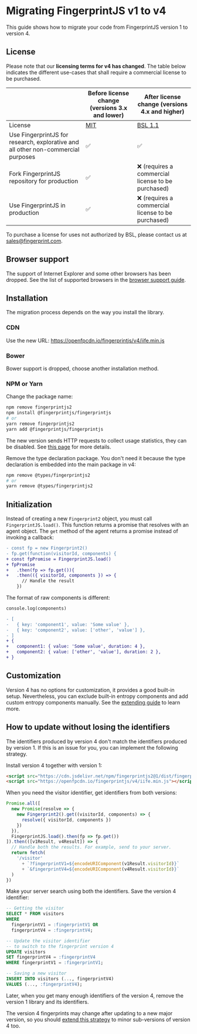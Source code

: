 # Migrating FingerprintJS v1 to v4

This guide shows how to migrate your code from FingerprintJS version 1 to version 4.

## License

Please note that our **licensing terms for v4 has changed**. The table below indicates the different use-cases that shall require a commercial license to be purchased.

| | Before license change (versions 3.x and lower) | After license change (versions 4.x and higher) |
|----------|----------|----------|
| License | [MIT](https://opensource.org/license/mit/) | [BSL 1.1](../../LICENSE) |
| Use FingerprintJS for research, explorative and all other non-commercial purposes | ✅ | ✅ |
| Fork FingerprintJS repository for production | ✅ | ❌ (requires a commercial license to be purchased) |
| Use FingerprintJS in production | ✅ | ❌ (requires a commercial license to be purchased) |

To purchase a license for uses not authorized by BSL, please contact us at [sales@fingerprint.com](mailto:sales@fingerprint.com?subject=Interested%20in%20FingerprintJS%20commercial%20license).

## Browser support

The support of Internet Explorer and some other browsers has been dropped.
See the list of supported browsers in the [browser support guide](../browser_support.md).

## Installation

The migration process depends on the way you install the library.

### CDN

Use the new URL: https://openfpcdn.io/fingerprintjs/v4/iife.min.js

### Bower

Bower support is dropped, choose another installation method.

### NPM or Yarn

Change the package name:

```bash
npm remove fingerprintjs2
npm install @fingerprintjs/fingerprintjs
# or
yarn remove fingerprintjs2
yarn add @fingerprintjs/fingerprintjs
```

The new version sends HTTP requests to collect usage statistics, they can be disabled.
See [this page](../api.md#webpackrollupnpmyarn) for more details.

Remove the type declaration package.
You don't need it because the type declaration is embedded into the main package in v4:

```bash
npm remove @types/fingerprintjs2
# or
yarn remove @types/fingerprintjs2
```

## Initialization

Instead of creating a new `Fingerprint2` object, you must call `FingerprintJS.load()`.
This function returns a promise that resolves with an agent object.
The `get` method of the agent returns a promise instead of invoking a callback:

```diff
- const fp = new Fingerprint2()
- fp.get(function(visitorId, components) {
+ const fpPromise = FingerprintJS.load()
+ fpPromise
+   .then(fp => fp.get()){
+   .then(({ visitorId, components }) => {
      // Handle the result
    })
```

The format of raw components is different:

```diff
console.log(components)

- [
-   { key: 'component1', value: 'Some value' },
-   { key: 'component2', value: ['other', 'value'] },
- ]
+ {
+   component1: { value: 'Some value', duration: 4 },
+   component2: { value: ['other', 'value'], duration: 2 },
+ }
```

## Customization

Version 4 has no options for customization, it provides a good built-in setup.
Nevertheless, you can exclude built-in entropy components and add custom entropy components manually.
See the [extending guide](../extending.md) to learn more.

## How to update without losing the identifiers

The identifiers produced by version 4 don't match the identifiers produced by version 1.
If this is an issue for you, you can implement the following strategy.

Install version 4 together with version 1:

```html
<script src="https://cdn.jsdelivr.net/npm/fingerprintjs2@1/dist/fingerprint2.min.js"></script>
<script src="https://openfpcdn.io/fingerprintjs/v4/iife.min.js"></script>
```

When you need the visitor identifier, get identifiers from both versions:

```js
Promise.all([
  new Promise(resolve => {
    new Fingerprint2().get((visitorId, components) => {
      resolve({ visitorId, components })
    })
  }),
  FingerprintJS.load().then(fp => fp.get())
]).then(([v1Result, v4Result]) => {
  // Handle both the results. For example, send to your server.
  return fetch(
    '/visitor'
      + `?fingerprintV1=${encodeURIComponent(v1Result.visitorId)}`
      + `&fingerprintV4=${encodeURIComponent(v4Result.visitorId)}`
  )
})
```

Make your server search using both the identifiers. Save the version 4 identifier:

```sql
-- Getting the visitor
SELECT * FROM visitors
WHERE
  fingerprintV1 = :fingerprintV1 OR
  fingerprintV4 = :fingerprintV4;

-- Update the visitor identifier
-- to switch to the fingerprint version 4
UPDATE visitors
SET fingerprintV4 = :fingerprintV4
WHERE fingerprintV1 = :fingerprintV1;

-- Saving a new visitor
INSERT INTO visitors (..., fingerprintV4)
VALUES (..., :fingerprintV4);
```

Later, when you get many enough identifiers of the version 4, remove the version 1 library and its identifiers.

The version 4 fingerprints may change after updating to a new major version, so you should
[extend this strategy](../version_policy.md#how-to-update-without-losing-the-identifiers) to minor sub-versions of version 4 too.
